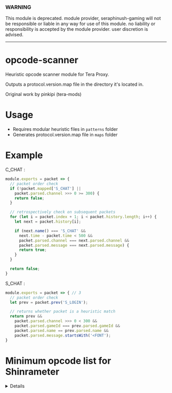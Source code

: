 ### WARNING
This module is deprecated. module provider, seraphinush-gaming will not be responsible or liable in any way for use of this module. no liability or responsibility is accepted by the module provider. user discretion is advised.

---

# opcode-scanner
Heuristic opcode scanner module for Tera Proxy.

Outputs a protocol.version.map file in the directory it's located in.

Original work by pinkipi (tera-mods)

# Usage
- Requires modular heuristic files in `patterns` folder
- Generates protocol.version.map file in `maps` folder

# Example
C_CHAT :
```js
module.exports = packet => {
  // packet order check
  if (!packet.mapped['S_CHAT'] ||
    packet.parsed.channel >>> 0 >= 300) {
    return false;
  }

  // retrospectively check on subsequent packets
  for (let i = packet.index + 1; i < packet.history.length; i++) {
    let next = packet.history[i];

    if (next.name() === 'S_CHAT' &&
      next.time - packet.time < 500 &&
      packet.parsed.channel === next.parsed.channel &&
      packet.parsed.message === next.parsed.message) {
      return true;
    }
  }

  return false;
}
```
S_CHAT :
```js
module.exports = packet => { // 3
  // packet order check
  let prev = packet.prev('S_LOGIN');

  // returns whether packet is a heuristic match
  return prev &&
    packet.parsed.channel >>> 0 < 300 &&
    packet.parsed.gameId === prev.parsed.gameId &&
    packet.parsed.name == prev.parsed.name &&
    packet.parsed.message.startsWith('<FONT');
}
```

# Minimum opcode list for Shinrameter
<details>

  - C_CHECK_VERSION
  - C_PLAYER_LOCATION
  - S_ABNORMALITY_BEGIN
  - S_ABNORMALITY_END
  - S_ABNORMALITY_REFRESH
  - S_ACTION_END
  - S_ACTION_STAGE
  - S_AVAILABLE_EVENT_MATCHING_LIST
  - S_BAN_PARTY
  - S_BAN_PARTY_MEMBER
  - S_BATTLE_FIELD_ENTRANCE_INFO
  - S_BOSS_GAGE_INFO
  - S_CHANGE_DESTPOS_PROJECTILE
  - S_CHAT
  - S_CHECK_TO_READY_PARTY
  - S_CREATURE_CHANGE_HP
  - S_CREATURE_LIFE
  - S_CREATURE_ROTATE
  - S_CREST_INFO
  - S_CREST_MESSAGE
  - S_DESPAWN_NPC
  - S_DESPAWN_USER
  - S_EACH_SKILL_RESULT
  - S_FIN_INTER_PARTY_MATCH
  - S_GET_USER_GUILD_LOGO
  - S_GET_USER_LIST
  - S_INSTANT_DASH
  - S_INSTANT_MOVE
  - S_LEAVE_PARTY
  - S_LEAVE_PARTY_MEMBER
  - S_LOAD_TOPO
  - S_LOGIN
  - S_MOUNT_VEHICLE_EX
  - S_NPC_LOCATION
  - S_NPC_OCCUPIER_INFO
  - S_NPC_STATUS
  - S_OTHER_USER_APPLY_PARTY
  - S_PARTY_MEMBER_CHANGE_HP
  - S_PARTY_MEMBER_LIST
  - S_PARTY_MEMBER_STAT_UPDATE
  - S_PLAYER_CHANGE_MP
  - S_PLAYER_STAT_UPDATE
  - S_PRIVATE_CHAT
  - S_REQUEST_CONTRACT
  - S_RETURN_TO_LOBBY
  - S_SPAWN_ME
  - S_SPAWN_NPC
  - S_SPAWN_PROJECTILE
  - S_SPAWN_USER
  - S_START_COOLTIME_SKILL
  - S_START_USER_PROJECTILE
  - S_SYSTEM_MESSAGE
  - S_TRADE_BROKER_DEAL_SUGGESTED
  - S_UPDATE_NPCGUILD
  - S_USER_LOCATION
  - S_USER_STATUS
  - S_WEAK_POINT
  - S_WHISPER
  
</details>